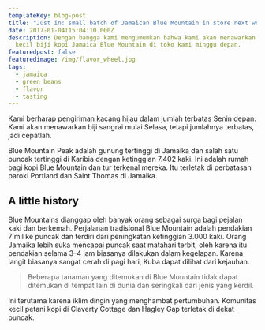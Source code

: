 ```yaml
---
templateKey: blog-post
title: "Just in: small batch of Jamaican Blue Mountain in store next week"
date: 2017-01-04T15:04:10.000Z
description: Dengan bangga kami mengumumkan bahwa kami akan menawarkan sejumlah
  kecil biji kopi Jamaica Blue Mountain di toko kami minggu depan.
featuredpost: false
featuredimage: /img/flavor_wheel.jpg
tags:
  - jamaica
  - green beans
  - flavor
  - tasting
---
```

Kami berharap pengiriman kacang hijau dalam jumlah terbatas Senin depan. Kami akan menawarkan biji sangrai mulai Selasa, tetapi jumlahnya terbatas, jadi cepatlah.

Blue Mountain Peak adalah gunung tertinggi di Jamaika dan salah satu puncak tertinggi di Karibia dengan ketinggian 7.402 kaki. Ini adalah rumah bagi kopi Blue Mountain dan tur terkenal mereka. Itu terletak di perbatasan paroki Portland dan Saint Thomas di Jamaika.

## A little history

Blue Mountains dianggap oleh banyak orang sebagai surga bagi pejalan kaki dan berkemah. Perjalanan tradisional Blue Mountain adalah pendakian 7 mil ke puncak dan terdiri dari peningkatan ketinggian 3.000 kaki. Orang Jamaika lebih suka mencapai puncak saat matahari terbit, oleh karena itu pendakian selama 3–4 jam biasanya dilakukan dalam kegelapan. Karena langit biasanya sangat cerah di pagi hari, Kuba dapat dilihat dari kejauhan.

> Beberapa tanaman yang ditemukan di Blue Mountain tidak dapat ditemukan di tempat lain di dunia dan seringkali dari jenis yang kerdil.

Ini terutama karena iklim dingin yang menghambat pertumbuhan. Komunitas kecil petani kopi di Claverty Cottage dan Hagley Gap terletak di dekat puncak.